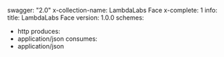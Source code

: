 swagger: "2.0"
x-collection-name: LambdaLabs Face
x-complete: 1
info:
  title: LambdaLabs Face
  version: 1.0.0
schemes:
- http
produces:
- application/json
consumes:
- application/json